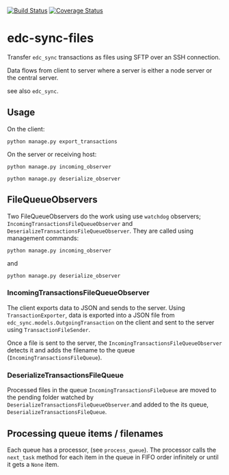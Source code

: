 [![Build Status](https://travis-ci.org/clinicedc/edc-sync-files.svg?branch=develop)](https://travis-ci.org/clinicedc/edc-sync-files)
[![Coverage Status](https://coveralls.io/repos/clinicedc/edc-sync-files/badge.svg?branch=develop&service=github)](https://coveralls.io/github/clinicedc/edc-sync-files?branch=develop)


# edc-sync-files

Transfer `edc_sync` transactions as files using SFTP over an SSH connection.

Data flows from client to server where a server is either a node server or the central server.

see also `edc_sync`.


## Usage

On the client:

    python manage.py export_transactions


On the server or receiving host:

    python manage.py incoming_observer

    python manage.py deserialize_observer


## FileQueueObservers

Two FileQueueObservers do the work using use `watchdog` observers; `IncomingTransactionsFileQueueObserver` and `DeserializeTransactionsFileQueueObserver`. They are called using management commands:

    python manage.py incoming_observer

and
    
    python manage.py deserialize_observer
    
### IncomingTransactionsFileQueueObserver

The client exports data to JSON and sends to the server. Using `TransactionExporter`, data is exported into a JSON file from `edc_sync.models.OutgoingTransaction` on the client and sent to the server using `TransactionFileSender`.

Once a file is sent to the server, the `IncomingTransactionsFileQueueObserver` detects it and adds the filename to the queue (`IncomingTransactionsFileQueue`). 

### DeserializeTransactionsFileQueue

Processed files in the queue `IncomingTransactionsFileQueue` are moved to the pending folder watched by `DeserializeTransactionsFileQueueObserver`.and added to the its queue, `DeserializeTransactionsFileQueue`. 


## Processing queue items / filenames

Each queue has a processor, (see `process_queue`). The processor calls the `next_task` method for each item in the queue in FIFO order infinitely or until it gets a `None` item.

